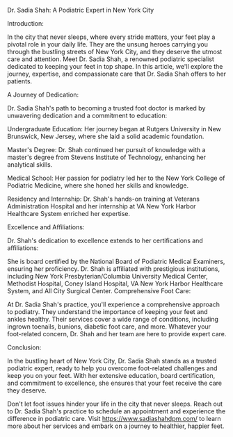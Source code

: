 Dr. Sadia Shah: A Podiatric Expert in New York City

Introduction:

In the city that never sleeps, where every stride matters, your feet play a pivotal role in your daily life. They are the unsung heroes carrying you through the bustling streets of New York City, and they deserve the utmost care and attention. Meet Dr. Sadia Shah, a renowned podiatric specialist dedicated to keeping your feet in top shape. In this article, we'll explore the journey, expertise, and compassionate care that Dr. Sadia Shah offers to her patients.

A Journey of Dedication:

Dr. Sadia Shah's path to becoming a trusted foot doctor is marked by unwavering dedication and a commitment to education:

Undergraduate Education: Her journey began at Rutgers University in New Brunswick, New Jersey, where she laid a solid academic foundation.

Master's Degree: Dr. Shah continued her pursuit of knowledge with a master's degree from Stevens Institute of Technology, enhancing her analytical skills.

Medical School: Her passion for podiatry led her to the New York College of Podiatric Medicine, where she honed her skills and knowledge.

Residency and Internship: Dr. Shah's hands-on training at Veterans Administration Hospital and her internship at VA New York Harbor Healthcare System enriched her expertise.

Excellence and Affiliations:

Dr. Shah's dedication to excellence extends to her certifications and affiliations:

She is board certified by the National Board of Podiatric Medical Examiners, ensuring her proficiency.
Dr. Shah is affiliated with prestigious institutions, including New York Presbyterian/Columbia University Medical Center, Methodist Hospital, Coney Island Hospital, VA New York Harbor Healthcare System, and All City Surgical Center.
Comprehensive Foot Care:

At Dr. Sadia Shah's practice, you'll experience a comprehensive approach to podiatry. They understand the importance of keeping your feet and ankles healthy. Their services cover a wide range of conditions, including ingrown toenails, bunions, diabetic foot care, and more. Whatever your foot-related concern, Dr. Shah and her team are here to provide expert care.

Conclusion:

In the bustling heart of New York City, Dr. Sadia Shah stands as a trusted podiatric expert, ready to help you overcome foot-related challenges and keep you on your feet. With her extensive education, board certification, and commitment to excellence, she ensures that your feet receive the care they deserve.

Don't let foot issues hinder your life in the city that never sleeps. Reach out to Dr. Sadia Shah's practice to schedule an appointment and experience the difference in podiatric care. Visit https://www.sadiashahdpm.com/ to learn more about her services and embark on a journey to healthier, happier feet.
